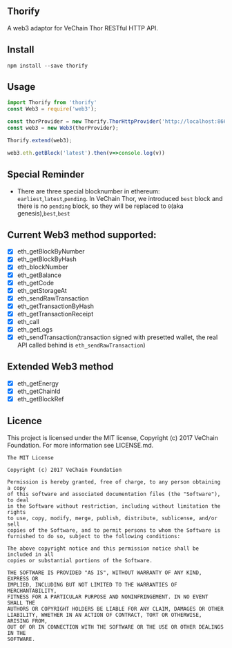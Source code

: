 ## Thorify

A web3 adaptor for VeChain Thor RESTful HTTP API.

## Install

```
npm install --save thorify
```

## Usage

``` js
import Thorify from 'thorify'
const Web3 = require('web3');

const thorProvider = new Thorify.ThorHttpProvider('http://localhost:8669')
const web3 = new Web3(thorProvider);

Thorify.extend(web3);

web3.eth.getBlock('latest').then(v=>console.log(v))
```

## Special Reminder

- There are three special blocknumber in ethereum: `earliest`,`latest`,`pending`. In VeChain Thor, we introduced `best` block and there is no `pending` block, so they will be replaced to `0`(aka genesis),`best`,`best`

## Current Web3 method supported:

- [x] eth_getBlockByNumber
- [x] eth_getBlockByHash
- [x] eth_blockNumber
- [x] eth_getBalance
- [x] eth_getCode
- [x] eth_getStorageAt
- [x] eth_sendRawTransaction
- [x] eth_getTransactionByHash
- [x] eth_getTransactionReceipt
- [x] eth_call
- [x] eth_getLogs
- [x] eth_sendTransaction(transaction signed with presetted wallet, the real API called behind is `eth_sendRawTransaction`)

## Extended Web3 method

- [x] eth_getEnergy
- [x] eth_getChainId
- [x] eth_getBlockRef

## Licence

This project is licensed under the MIT license, Copyright (c) 2017 VeChain Foundation. For more information see LICENSE.md.

```
The MIT License

Copyright (c) 2017 VeChain Foundation

Permission is hereby granted, free of charge, to any person obtaining a copy
of this software and associated documentation files (the "Software"), to deal
in the Software without restriction, including without limitation the rights
to use, copy, modify, merge, publish, distribute, sublicense, and/or sell
copies of the Software, and to permit persons to whom the Software is
furnished to do so, subject to the following conditions:

The above copyright notice and this permission notice shall be included in all
copies or substantial portions of the Software.

THE SOFTWARE IS PROVIDED "AS IS", WITHOUT WARRANTY OF ANY KIND, EXPRESS OR
IMPLIED, INCLUDING BUT NOT LIMITED TO THE WARRANTIES OF MERCHANTABILITY,
FITNESS FOR A PARTICULAR PURPOSE AND NONINFRINGEMENT. IN NO EVENT SHALL THE
AUTHORS OR COPYRIGHT HOLDERS BE LIABLE FOR ANY CLAIM, DAMAGES OR OTHER
LIABILITY, WHETHER IN AN ACTION OF CONTRACT, TORT OR OTHERWISE, ARISING FROM,
OUT OF OR IN CONNECTION WITH THE SOFTWARE OR THE USE OR OTHER DEALINGS IN THE
SOFTWARE.
```
